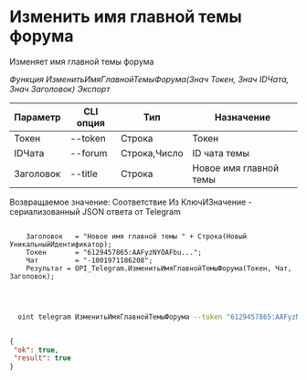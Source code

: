 ﻿---
sidebar_position: 9
---

# Изменить имя главной темы форума
 Изменяет имя главной темы форума


*Функция ИзменитьИмяГлавнойТемыФорума(Знач Токен, Знач IDЧата, Знач Заголовок) Экспорт*

  | Параметр | CLI опция | Тип | Назначение |
  |-|-|-|-|
  | Токен | --token | Строка | Токен |
  | IDЧата | --forum | Строка,Число | ID чата темы |
  | Заголовок | --title | Строка | Новое имя главной темы |

  
  Возвращаемое значение:   Соответствие Из КлючИЗначение - сериализованный JSON ответа от Telegram

```bsl title="Пример кода"
	
    Заголовок   = "Новое имя главной темы " + Строка(Новый УникальныйИдентификатор);
    Токен       = "6129457865:AAFyzNYOAFbu...";
    Чат         = "-1001971186208";
    Результат = OPI_Telegram.ИзменитьИмяГлавнойТемыФорума(Токен, Чат, Заголовок);

	
```

```sh title="Пример команды CLI"
    
  oint telegram ИзменитьИмяГлавнойТемыФорума --token "6129457865:AAFyzNYOAFbu..." --forum %forum% --title %title%


```


```json title="Результат"

{
 "ok": true,
 "result": true
}

```
